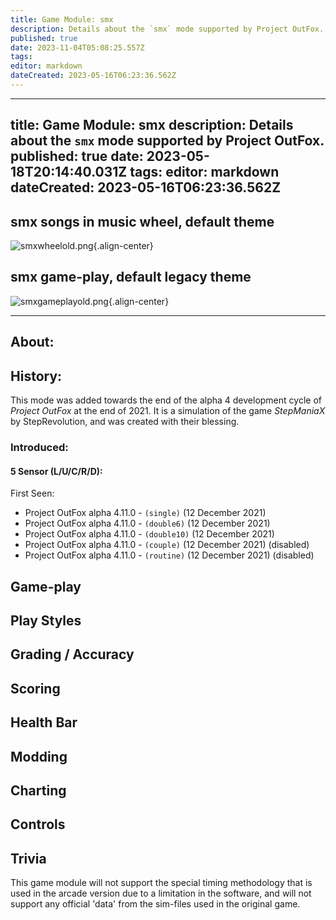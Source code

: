 ```yaml
---
title: Game Module: smx
description: Details about the `smx` mode supported by Project OutFox.
published: true
date: 2023-11-04T05:08:25.557Z
tags: 
editor: markdown
dateCreated: 2023-05-16T06:23:36.562Z
---
```


---
title: Game Module: smx
description: Details about the `smx` mode supported by Project OutFox.
published: true
date: 2023-05-18T20:14:40.031Z
tags: 
editor: markdown
dateCreated: 2023-05-16T06:23:36.562Z
---

## smx songs in music wheel, default theme

![smxwheelold.png](/resources/supported-gamemodes/smx/smxwheelold.png){.align-center}

## smx game-play, default legacy theme

![smxgameplayold.png](/resources/supported-gamemodes/smx/smxgameplayold.png){.align-center}

---

## About:

## History:

This mode was added towards the end of the alpha 4 development cycle of _Project OutFox_ at the end of 2021. It is a simulation of the game _StepManiaX_ by StepRevolution, and was created with their blessing. 

### Introduced:
#### 5 Sensor (L/U/C/R/D):

First Seen:
* Project OutFox alpha 4.11.0 - ``(single)`` (12 December 2021)
* Project OutFox alpha 4.11.0 - ``(double6)`` (12 December 2021)
* Project OutFox alpha 4.11.0 - ``(double10)`` (12 December 2021)
* Project OutFox alpha 4.11.0 - ``(couple)`` (12 December 2021) (disabled)
* Project OutFox alpha 4.11.0 - ``(routine)`` (12 December 2021) (disabled)

## Game-play

## Play Styles

## Grading / Accuracy

## Scoring

## Health Bar

## Modding

## Charting

## Controls

## Trivia

This game module will not support the special timing methodology that is used in the arcade version due to a limitation in the software, and will not support any official 'data' from the sim-files used in the original game.
